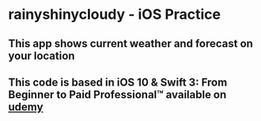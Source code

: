 # rainyshinycloudy - iOS Practice

## This app shows current weather and forecast on your location

## This code is based in iOS 10 & Swift 3: From Beginner to Paid Professional™ available on [udemy](https://www.udemy.com/devslopes-ios10/)
